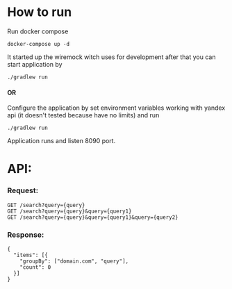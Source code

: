 # How to run

Run docker compose 
```shell
docker-compose up -d
```
It started up the wiremock witch uses for development
after that you can start application by

```shell
./gradlew run
```

#### OR

Configure the application by set environment variables 
working with yandex api (it doesn't tested because have no limits)
and run 
```shell
./gradlew run
```

Application runs and listen 8090 port.

# API:

### Request:
```shell
GET /search?query={query}
GET /search?query={query}&query={query1}
GET /search?query={query}&query={query1}&query={query2}
```

### Response:
```shell
{
  "items": [{
    "groupBy": ["domain.com", "query"],
    "count": 0
  }]
}

```